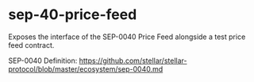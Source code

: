 # sep-40-price-feed
Exposes the interface of the SEP-0040 Price Feed alongside a test price feed contract.

SEP-0040 Definition: https://github.com/stellar/stellar-protocol/blob/master/ecosystem/sep-0040.md

